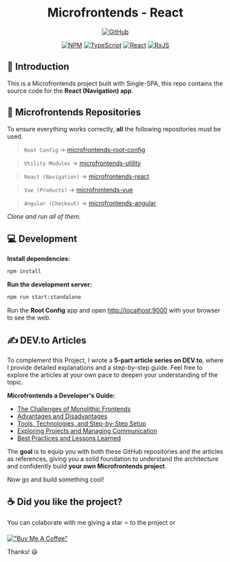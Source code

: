 <div align="center">

# Microfrontends - React

[![GitHub](https://img.shields.io/github/license/mashape/apistatus.svg)](https://github.com/joacod/microfrontends-react/blob/main/LICENSE)

[![NPM](https://img.shields.io/badge/NPM-%23CB3837.svg?style=for-the-badge&logo=npm&logoColor=white)](https://www.npmjs.com/)
[![TypeScript](https://img.shields.io/badge/typescript-%23007ACC.svg?style=for-the-badge&logo=typescript&logoColor=white)](https://www.typescriptlang.org/)
[![React](https://img.shields.io/badge/react-%2320232a.svg?style=for-the-badge&logo=react&logoColor=%2361DAFB)](https://react.dev/)
[![RxJS](https://img.shields.io/badge/rxjs-%23B7178C.svg?style=for-the-badge&logo=reactivex&logoColor=white)](https://rxjs.dev/)

</div>

## 👋 Introduction

This is a Microfrontends project built with Single-SPA, this repo contains the source code for the **React (Navigation) app**.

## 🔶 Microfrontends Repositories

To ensure everything works correctly, **all** the following repositories must be used.

> `Root Config` -> [microfrontends-root-config](https://github.com/joacod/microfrontends-root-config)

> `Utility Modules` -> [microfrontends-utility](https://github.com/joacod/microfrontends-utility)

> `React (Navigation)` -> [microfrontends-react](https://github.com/joacod/microfrontends-react)

> `Vue (Products)` -> [microfrontends-vue](https://github.com/joacod/microfrontends-vue)

> `Angular (Checkout)` -> [microfrontends-angular](https://github.com/joacod/microfrontends-angular)

_Clone and run all of them._

## 💻 Development

**Install dependencies:**

```bash
npm install
```

**Run the development server:**

```bash
npm run start:standalone
```

Run the **Root Config** app and open [http://localhost:9000](http://localhost:9000) with your browser to see the web.

## ✍️ DEV.to Articles

To complement this Project, I wrote a **5-part article series on DEV.to**, where I provide detailed explanations and a step-by-step guide. Feel free to explore the articles at your own pace to deepen your understanding of the topic.

**Microfrontends a Developer's Guide:**

- [The Challenges of Monolithic Frontends](https://dev.to/joacod/microfrontends-a-developers-guide-the-challenges-of-monolithic-frontends-49a7)
- [Advantages and Disadvantages](https://dev.to/joacod/microfrontends-a-developers-guide-advantages-and-disadvantages-2ane)
- [Tools, Technologies, and Step-by-Step Setup](https://dev.to/joacod/microfrontends-a-developers-guide-tools-technologies-and-step-by-step-setup-49e1)
- [Exploring Projects and Managing Communication](https://dev.to/joacod/microfrontends-a-developers-guide-exploring-projects-and-managing-communication-19o0)
- [Best Practices and Lessons Learned](https://dev.to/joacod/microfrontends-a-developers-guide-best-practices-and-lessons-learned-1nlp)

The **goal** is to equip you with both these GitHub repositories and the articles as references, giving you a solid foundation to understand the architecture and confidently build **your own Microfrontends project**.

Now go and build something cool!

## ☕️ Did you like the project?

You can colaborate with me giving a star ⭐️ to the project or

[!["Buy Me A Coffee"](https://www.buymeacoffee.com/assets/img/custom_images/orange_img.png)](https://www.buymeacoffee.com/joacod)

Thanks! 😃
